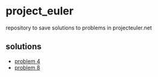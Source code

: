 # project_euler
repository to save solutions to problems in projecteuler.net

## solutions

* [problem 4](./solutions/problem4.py)
* [problem 8](./solutions/problem8.py)
